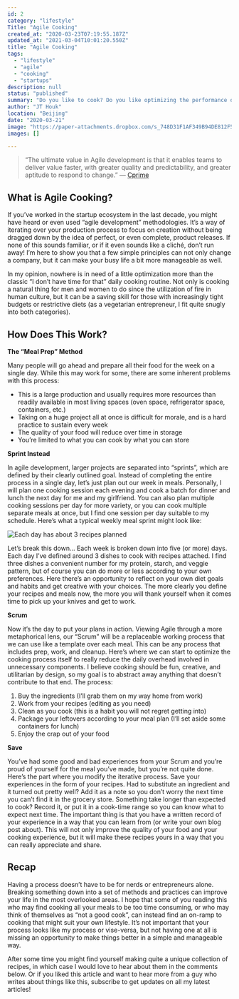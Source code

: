 ```yaml
---
id: 2
category: "lifestyle"
Title: "Agile Cooking"
created_at: "2020-03-23T07:19:55.187Z"
updated_at: "2021-03-04T10:01:20.550Z"
title: "Agile Cooking"
tags:
  - "lifestyle"
  - "agile"
  - "cooking"
  - "startups"
description: null
status: "published"
summary: "Do you like to cook? Do you like optimizing the performance of everything? Here's something for that."
author: "JT Houk"
location: "Beijing"
date: "2020-03-21"
image: "https://paper-attachments.dropbox.com/s_748D31F1AF349B94DE812F5D308F2433EFBF09943CE9A5BE32EA9523926B9BFE_1574049367409_image.png"
images: []

---
```

> “The ultimate value in Agile development is that it enables teams to deliver value faster, with greater quality and predictability, and greater aptitude to respond to change.”
    — [Cprime](https://www.cprime.com/resources/what-is-agile-what-is-scrum/)


## What is Agile Cooking?

If you’ve worked in the startup ecosystem in the last decade, you might have heard or even used “agile development” methodologies. It’s a way of iterating over your production process to focus on creation without being dragged down by the idea of perfect, or even complete, product releases. If none of this sounds familiar, or if it even sounds like a cliché, don’t run away! I’m here to show you that a few simple principles can not only change a company, but it can make your busy life a bit more manageable as well.

In my opinion, nowhere is in need of a little optimization more than the classic “I don’t have time for that” daily cooking routine. Not only is cooking a natural thing for men and women to do since the utilization of fire in human culture, but it can be a saving skill for those  with increasingly tight budgets or restrictive diets (as a vegetarian entrepreneur, I fit quite snugly into both categories).

## How Does This Work?

**The “Meal Prep” Method**

Many people will go ahead and prepare all their food for the week on a single day. While this may work for some, there are some inherent problems with this process:

- This is a large production and usually requires more resources than readily available in most living spaces (oven space, refrigerator space, containers, etc.)
- Taking on a huge project all at once is difficult for morale, and is a hard practice to sustain every week
- The quality of your food will reduce over time in storage
- You’re limited to what you can cook by what you can store

**Sprint Instead**

In agile development, larger projects are separated into “sprints”, which are defined by their clearly outlined goal. Instead of completing the entire process in a single day, let’s just plan out our week in meals. Personally, I will plan one cooking session each evening and cook a batch for dinner and lunch the next day for me and my girlfriend. You can also plan multiple cooking sessions per day for more variety, or you can cook multiple separate meals at once, but I find one session per day suitable to my schedule. Here’s what a typical weekly meal sprint might look like:

![Each day has about 3 recipes planned](https://paper-attachments.dropbox.com/s_748D31F1AF349B94DE812F5D308F2433EFBF09943CE9A5BE32EA9523926B9BFE_1574049367409_image.png)


Let’s break this down…
Each week is broken down into five (or more) days. Each day I’ve defined around 3 dishes to cook with recipes attached. I find three dishes a convenient number for my protein, starch, and veggie pattern, but of course you can do more or less according to your own preferences. Here there’s an opportunity to reflect on your own diet goals and habits and get creative with your choices. The more clearly you define your recipes and meals now, the more you will thank yourself when it comes time to pick up your knives and get to work.

**Scrum**

Now it’s the day to put your plans in action. Viewing Agile through a more metaphorical lens, our “Scrum” will be a replaceable working process that we can use like a template over each meal. This can be any process that includes prep, work, and cleanup. Here’s where we can start to optimize the cooking process itself to really reduce the daily overhead involved in unnecessary components. I believe cooking should be fun, creative, and utilitarian by design, so my goal is to abstract away anything that doesn’t contribute to that end.
The process:

1. Buy the ingredients (I’ll grab them on my way home from work)
2. Work from your recipes (editing as you need)
3. Clean as you cook (this is a habit you will not regret getting into)
4. Package your leftovers according to your meal plan (I’ll set aside some containers for lunch)
5. Enjoy the crap out of your food

**Save**

You’ve had some good and bad experiences from your Scrum and you’re proud of yourself for the meal you’ve made, but you’re not quite done. Here’s the part where you modify the iterative process. Save your experiences in the form of your recipes. Had to substitute an ingredient and it turned out pretty well? Add it as a note so you don’t worry the next time you can’t find it in the grocery store. Something take longer than expected to cook? Record it, or put it in a cook-time range so you can know what to expect next time. The important thing is that you have a written record of your experience in a way that you can learn from (or write your own blog post about). This will not only improve the quality of your food and your cooking experience, but it will make these recipes yours in a way that you can really appreciate and share.


## Recap

Having a process doesn’t have to be for nerds or entrepreneurs alone. Breaking something down into a set of methods and practices can improve your life in the most overlooked areas. I hope that some of you reading this who may find cooking all your meals to be too time consuming, or who may think of themselves as “not a good cook”, can instead find an on-ramp to cooking that might suit your own lifestyle. It’s not important that your process looks like my process or vise-versa, but not having one at all is missing an opportunity to make things better in a simple and manageable way.

After some time you might find yourself making quite a unique collection of recipes, in which case I would love to hear about them in the comments below. Or if you liked this article and want to hear more from a guy who writes about things like this, subscribe to get updates on all my latest articles!


<Newsletter />
<Comments />